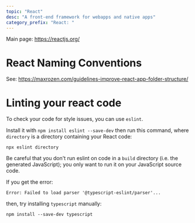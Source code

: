 ```yaml
---
topic: "React"
desc: "A front-end framework for webapps and native apps"
category_prefix: "React: "
---
```


Main page: <https://reactjs.org/>

# React Naming Conventions

See: <https://maxrozen.com/guidelines-improve-react-app-folder-structure/>

# Linting your react code

To check your code for style issues, you can use `eslint`.

Install it with `npm install eslint --save-dev` then run this command, where `directory` is a directory containing
your React code:

```
npx eslint directory
```

Be careful that you don't run eslint on code in a `build` directory (i.e. the generated JavaScript); you only want to run it on your JavaScript source code.

If you get the error:

```
Error: Failed to load parser '@typescript-eslint/parser'...
```

then, try installing `typescript` manually:

```
npm install --save-dev typescript
```

